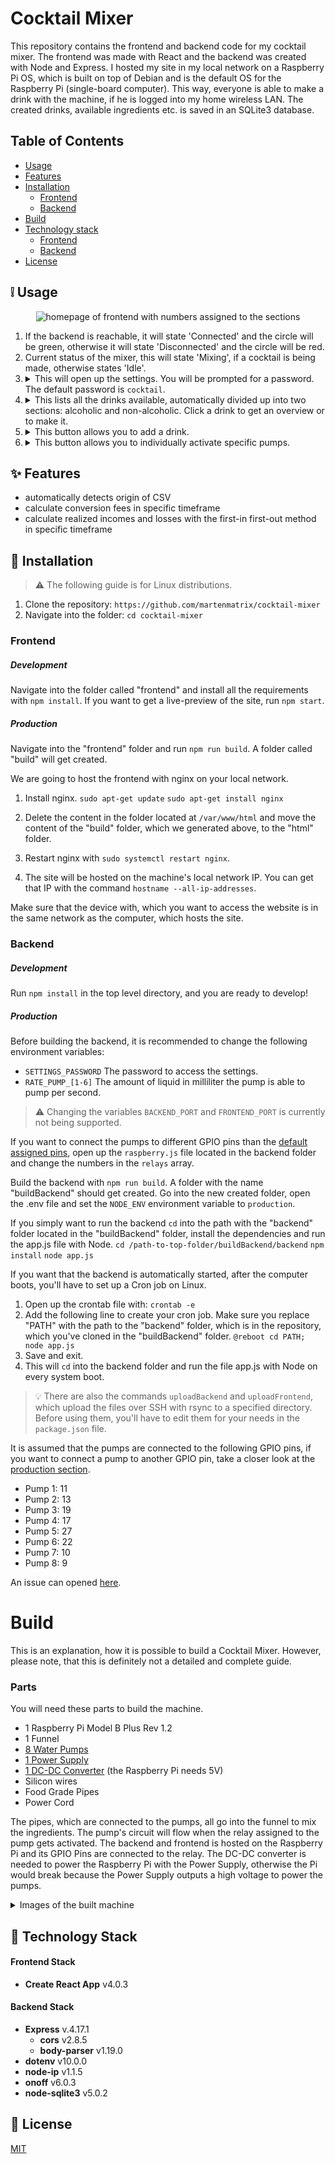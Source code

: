 # Cocktail Mixer
This repository contains the frontend and backend code for my cocktail mixer. The frontend was made with React and the backend was created with Node and Express. I hosted my site in my local network on a Raspberry Pi OS, which is built on top of Debian and is the default OS for the Raspberry Pi (single-board computer). This way, everyone is able to make a drink with the machine, if he is logged into my home wireless LAN. The created drinks, available ingredients etc. is saved in an SQLite3 database.

## Table of Contents
- [Usage](#grey_exclamation-usage)
- [Features](#sparkles-features)
- [Installation](#wrench-installation)
	- [Frontend](#frontend)
	- [Backend](#backend)
- [Build](#hammer-build)
- [Technology stack](#blue_book-technology-stack)
	- [Frontend](#frontend-stack)
	- [Backend](#backend-stack)
- [License](#scroll-license)

## :grey_exclamation: Usage
<p align="center">
	<img alt="homepage of frontend with numbers assigned to the sections" src="https://github.com/martenmatrix/cocktail-mixer/blob/main/readme-images/homepage.jpg?raw=true" />
</p>
<ol>
	<li>
		If the backend is reachable, it will state 'Connected' and the circle will be green, otherwise it will state 'Disconnected' and the circle will be red.
	</li>
	<li>
		Current status of the mixer, this will state 'Mixing', if a cocktail is being made, otherwise states 'Idle'.
	</li>
	<li>
		<details>
			<summary>
				This will open up the settings. You will be prompted for a password. The default password is <code>cocktail</code>.
			</summary>
			<div>
				<ol>
					<p align="center">
						<img alt="two images: static settings site with numbers on the left and animated settings site with action on the right" src="https://raw.githubusercontent.com/martenmatrix/cocktail-mixer/main/readme-images/static-and-animation-settings.gif" />
					</p>
					<li>
						In this section, you can set to which drink the pump is currently connected. The drinks are being categorized, so you can find them easier.
					</li>
					<li>
						Remove a drink completely, this is irreversible.
					</li>
					<li>
						Remove an ingredient, the ingredients are sorted by category, and the action is irreversible.
					</li>
					<li>
						Add an ingredient and assign it a category. The current categories consist of <code>juice</code>, <code>softdrink</code>, <code>alcohol</code> and <code>unableToPump</code>.
					</li>
					<li>
						This shows debugging information. It returns the current status of the machine, the current assigned ingredients to the pumps, and the ingredients available by category in JSON.
					</li>
				</ol>
			</div>
		</details>
	</li>
	<li>
		<details>
			<summary>
				This lists all the drinks available, automatically divided up into two sections: alcoholic and non-alcoholic. Click a drink to get an overview or to make it.
			</summary>
			<div>
				<p align="center">
					<img alt="section which pop ups after clicking on a drink" src="https://github.com/martenmatrix/cocktail-mixer/blob/main/readme-images/make-drink.jpg?raw=true" />
				</p>
				<ol>
					<li>
						This is the name of the drink you clicked.
					</li>
					<li>
						These are the ingredients and their amount included in your drink.
					</li>
					<li>
						After pressing this button, the machine will start to mix your drink. Don't forget to put a cup under it.
					</li>
					<li>
						Close the pop-up.
					</li>
				</ol>
			</div>
		</details>
	</li>
	<li>
		<details>
			<summary>
				This button allows you to add a drink.
			</summary>
			<div>
				<p align="center">
					<img alt="page which shows up after clicking a drink" src="https://github.com/martenmatrix/cocktail-mixer/blob/main/readme-images/add-drink.jpg?raw=true" />
				</p>
				<ol>
					<li>
						Give your drink a title. Multiple drinks can have the exact same name.
					</li>
					<li>
						This is the section for one ingredient of your new drink.
						<ol>
							<li>
								Select an ingredient, those are sorted by categories.
							</li>
							<li>
								Enter a number for your amount, e.g. if you want to add 500ml, just enter the number 500 here.
							</li>
							<li>
								Select a unit for your ingredient. Available units are ml, cl, tsp and tbsp. If your unit is not listed here, just transform it to milliliter, that's also what the program does.
							</li>
							<li>
								Delete the ingredient.
							</li>
						</ol>
					</li>
					<li>
						Here, you can create another ingredient section to add another ingredient.
					</li>
					<li>
						Submit your drink. Refresh the page, and it will now pop up in the list of available drinks.
					</li>
					<li>
						Abort the creation of a drink. The data, which was entered, will be deleted.
					</li>
				</ol>
			</div>
		</details>
	</li>
	<li>
		<details>
			<summary>
				This button allows you to individually activate specific pumps.
			</summary>
			<div>
				<p align="center">
					<img alt="section which pops up after pressing the button" src="https://github.com/martenmatrix/cocktail-mixer/blob/main/readme-images/all-pumps.jpg?raw=true" />
				</p>
				<ol>
					<li>
						The pumps are in order from top, to bottom. Their current connected ingredient is being shown on the button. Click a button and hold, the corresponding pump will start and will stop pumping when you release the button.
					</li>
					<li>
						Close the pop-up.
					</li>
				</ol>
			</div>
		</details>
	</li>
</ol>

## :sparkles: Features
- automatically detects origin of CSV
- calculate conversion fees in specific timeframe
- calculate realized incomes and losses with the first-in first-out method in specific timeframe

## :wrench: Installation

> :warning: The following guide is for Linux distributions.
1. Clone the repository:
	`https://github.com/martenmatrix/cocktail-mixer`
2. Navigate into the folder:
	`cd cocktail-mixer`
### Frontend
##### Development
Navigate into the folder called "frontend" and install all the requirements with `npm install`. If you want to get a live-preview of the site, run `npm start`.

##### Production
Navigate into the "frontend" folder and run `npm run build`. A folder called "build" will get created.

We are going to host the frontend with nginx on your local network.

1. Install nginx.
	`sudo apt-get update`
	`sudo apt-get install nginx`

2. Delete the content in the folder located at `/var/www/html` and move the content of the "build" folder, which we generated above, to the "html" folder.
3. Restart nginx with `sudo systemctl restart nginx`.
4. The site will be hosted on the machine's local network IP. You can get that IP with the command `hostname --all-ip-addresses`.

Make sure that the device with, which you want to access the website is in the same network as the computer, which hosts the site.

### Backend
##### Development
Run `npm install` in the top level directory, and you are ready to develop!
##### Production
Before building the backend, it is recommended to change the following environment variables:
- `SETTINGS_PASSWORD` The password to access the settings.
- `RATE_PUMP_[1-6]` The amount of liquid in milliliter the pump is able to pump per second.
> :warning: Changing the variables `BACKEND_PORT` and `FRONTEND_PORT` is currently not being supported.

If you want to connect the pumps to different GPIO pins than the [default assigned pins](), open up the `raspberry.js` file located in the backend folder and change the numbers in the `relays` array.

Build the backend with `npm run build`. A folder with the name "buildBackend" should get created. Go into the new created folder, open the .env file and set the `NODE_ENV` environment variable to `production`.

If you simply want to run the backend `cd` into the path with the "backend" folder located in the "buildBackend" folder, install the dependencies and run the app.js file with Node.
`cd /path-to-top-folder/buildBackend/backend`
`npm install`
`node app.js`

If you want that the backend is automatically started, after the computer boots, you'll have to set up a Cron job on Linux.
1. Open up the crontab file with:
	`crontab -e`
2. Add the following line to create your cron job. Make sure you replace "PATH" with the path to the "backend" folder, which is in the repository, which you've cloned in the "buildBackend" folder.
	`@reboot cd PATH; node app.js`
3. Save and exit.
4. This will `cd` into the backend folder and run the file app.js with Node on every system boot.

> :bulb: There are also the commands `uploadBackend` and `uploadFrontend`, which upload the files over SSH with rsync to a specified directory. Before using them, you'll have to edit them for your needs in the `package.json` file.

It is assumed that the pumps are connected to the following GPIO pins, if you want to connect a pump to another GPIO pin, take a closer look at the [production section](#production).
- Pump 1: 11
- Pump 2: 13
- Pump 3: 19
- Pump 4: 17
- Pump 5: 27
- Pump 6: 22
- Pump 7: 10
- Pump 8: 9

An issue can opened [here](https://github.com/martenmatrix/cocktail-mixer/issues/new).

# Build
This is an explanation, how it is possible to build a Cocktail Mixer. However, please note, that this is definitely not a detailed and complete guide.

### Parts
You will need these parts to build the machine.

- 1 Raspberry Pi Model B Plus Rev 1.2
- 1 Funnel
- [8 Water Pumps](https://de.aliexpress.com/item/1005002863109224.html)
- [1 Power Supply](https://de.aliexpress.com/item/33042313383.html)
- [1 DC-DC Converter](https://www.amazon.de/gp/product/B07F38DJLS) (the Raspberry Pi needs 5V)
- Silicon wires
- Food Grade Pipes
- Power Cord

The pipes, which are connected to the pumps, all go into the funnel to mix the ingredients.
The pump's circuit will flow when the relay assigned to the pump gets activated. 
The backend and frontend is hosted on the Raspberry Pi and its GPIO Pins are connected to the relay.
The DC-DC converter is needed to power the Raspberry Pi with the Power Supply, otherwise the Pi would break because the Power Supply outputs a high voltage to power the pumps.

<details>
	<summary>
		Images of the built machine
	</summary>
	<div>
		<details>
			<summary>
				Front
			</summary>
			<div>
				<p align="center">
					<img alt="Front of the built machine" src="https://github.com/martenmatrix/cocktail-mixer/blob/main/readme-images/front-machine.jpg?raw=true" />
				</p>
			</div>
		</details>
		<details>
			<summary>
				Back
			</summary>
			<div>
				<p align="center">
					<img alt="Back of the built machine" src="https://github.com/martenmatrix/cocktail-mixer/blob/main/readme-images/back-machine.jpg?raw=true" />
				</p>
			</div>
		</details>
		<details>
			<summary>
				Inside
			</summary>
			<div>
				<p align="center">
					<img alt="Inside of the built machine from bottom" src="https://github.com/martenmatrix/cocktail-mixer/blob/main/readme-images/funnel-machine.jpg?raw=true" />
				</p>
			</div>
		</details>
	</div>
</details>


## :blue_book: Technology Stack

#### Frontend Stack
- **Create React App** v4.0.3

#### Backend Stack
- **Express** v.4.17.1
	- **cors** v2.8.5
	- **body-parser** v1.19.0
- **dotenv** v10.0.0
- **node-ip** v1.1.5
- **onoff** v6.0.3
- **node-sqlite3** v5.0.2

## :scroll: License
[MIT](https://github.com/martenmatrix/cocktail-mixer/blob/main/LICENSE)
